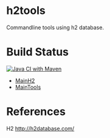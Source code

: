# h2tools
Commandline tools using h2 database.

# Build Status

[![Java CI with Maven](https://github.com/bernhardhuber/h2tools/actions/workflows/maven.yml/badge.svg)](https://github.com/bernhardhuber/h2tools/actions/workflows/maven.yml)


* [MainH2](MainH2.md)
* [MainTools](MainTools.asciidoc)

# References

H2 http://h2database.com/
